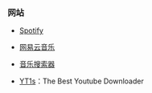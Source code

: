 ### 网站

- [Spotify](https://open.spotify.com/)
- [网易云音乐](https://music.163.com/#/user/home?id=498767570)

- [音乐搜索器](http://y.yin2s.com/)

- [YT1s](https://yt1s.com/zh-cn82)：The Best Youtube Downloader

